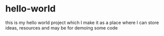 # hello-world
this is my hello world project which I make it as a place where I can store ideas, resources and may be for  demoing some code
